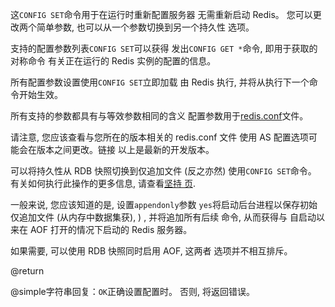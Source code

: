 这`CONFIG SET`命令用于在运行时重新配置服务器
无需重新启动 Redis。
您可以更改两个简单参数, 也可以从一个参数切换到另一个持久性
选项。

支持的配置参数列表`CONFIG SET`可以获得
发出`CONFIG GET *`命令, 即用于获取的对称命令
有关正在运行的 Redis 实例的配置的信息。

所有配置参数设置使用`CONFIG SET`立即加载
由 Redis 执行, 并将从执行下一个命令开始生效。

所有支持的参数都具有与等效参数相同的含义
配置参数用于[redis.conf][hgcarr22rc]文件。

[hgcarr22rc]: http://github.com/redis/redis/raw/unstable/redis.conf

请注意, 您应该查看与您所在的版本相关的 redis.conf 文件
使用 AS 配置选项可能会在版本之间更改。链接
以上是最新的开发版本。

可以将持久性从 RDB 快照切换到仅追加文件
 (反之亦然) 使用`CONFIG SET`命令。
有关如何执行此操作的更多信息, 请查看[坚持
页][tp].

[tp]: /topics/persistence

一般来说, 您应该知道的是, 设置`appendonly`参数
`yes`将启动后台进程以保存初始仅追加文件
 (从内存中数据集获), ) , 并将追加所有后续
命令, 从而获得与
自启动以来在 AOF 打开的情况下启动的 Redis 服务器。

如果需要, 可以使用 RDB 快照同时启用 AOF, 这两者
选项并不相互排斥。

@return

@simple字符串回复：`OK`正确设置配置时。
否则, 将返回错误。
